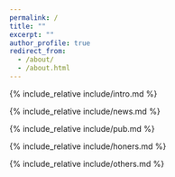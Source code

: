 ```yaml
---
permalink: /
title: ""
excerpt: ""
author_profile: true
redirect_from: 
  - /about/
  - /about.html
---
```


<span class='anchor' id='about-me'></span>


{% include_relative include/intro.md %}

{% include_relative include/news.md %}

{% include_relative include/pub.md %}

{% include_relative include/honers.md %}

{% include_relative include/others.md %}

